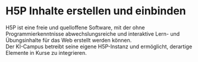 # H5P Inhalte erstellen und einbinden

H5P ist eine freie und quelloffene Software, mit der ohne Programmierkenntnisse abwechslungsreiche und interaktive Lern- und Übungsinhalte für das Web erstellt werden können. <br>
Der KI-Campus betreibt seine eigene H5P-Instanz und ermöglicht, derartige Elemente in Kurse zu integrieren.
